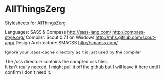 AllThingsZerg
=============

Stylesheets for AllThingsZerg

Languages: SASS & Compass
  http://sass-lang.com/
  http://compass-style.org/
Compiler: Scout 0.7.1 on Windows
  http://mhs.github.com/scout-app/
Design Architecture: SMACSS 
  http://smacss.com/

Ignore your .sass-cache directory as it is just used by the compiler

The /css directory contains the compiled css files.  
It isn't really needed, I might pull it off the github but I will leave it here until I confirm I don't need it.

